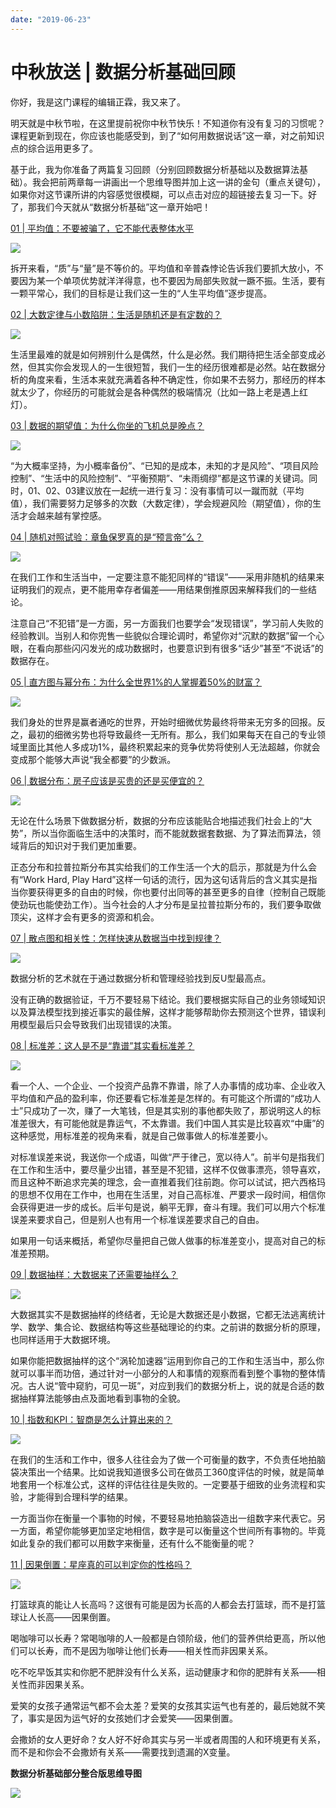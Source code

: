 ```yaml
---
date: "2019-06-23"
---  
```

      
# 中秋放送 | 数据分析基础回顾
你好，我是这门课程的编辑正霖，我又来了。

明天就是中秋节啦，在这里提前祝你中秋节快乐！不知道你有没有复习的习惯呢？课程更新到现在，你应该也能感受到，到了“如何用数据说话”这一章，对之前知识点的综合运用更多了。

基于此，我为你准备了两篇复习回顾（分别回顾数据分析基础以及数据算法基础）。我会把前两章每一讲画出一个思维导图并加上这一讲的金句（重点关键句），如果你对这节课所讲的内容感觉很模糊，可以点击对应的超链接去复习一下。好了，那我们今天就从“数据分析基础”这一章开始吧！

[01 | 平均值：不要被骗了，它不能代表整体水平](https://time.geekbang.org/column/article/400764)

![](/images/数据分析思维课/07.特别放送/resourceimage6e946e1a9a5a07eeb6513bc65abb2b27d994.jpg)

拆开来看，“质”与“量”是不等价的。平均值和辛普森悖论告诉我们要抓大放小，不要因为某一个单项优势就洋洋得意，也不要因为局部失败就一蹶不振。生活，要有一颗平常心，我们的目标是让我们这一生的“人生平均值”逐步提高。

[02 | 大数定律与小数陷阱：生活是随机还是有定数的？](https://time.geekbang.org/column/article/401316)

![](/images/数据分析思维课/07.特别放送/resourceimage705a70cd42ba043549cf162436378eeyy95a.jpg)

生活里最难的就是如何辨别什么是偶然，什么是必然。我们期待把生活全部变成必然，但其实你会发现人的一生很短暂，我们一生的经历很难都是必然。站在数据分析的角度来看，生活本来就充满着各种不确定性，你如果不去努力，那经历的样本就太少了，你经历的可能就会是各种偶然的极端情况（比如一路上老是遇上红灯）。

<!-- [[[read_end]]] -->

[03 | 数据的期望值：为什么你坐的飞机总是晚点？](https://time.geekbang.org/column/article/402945)

![](/images/数据分析思维课/07.特别放送/resourceimage27732795786816a522ff3bb6e7c631007973.jpg)

“为大概率坚持，为小概率备份”、“已知的是成本，未知的才是风险”、“项目风险控制”、“生活中的风险控制”、“平衡预期”、“未雨绸缪”都是这节课的关键词。同时，01、02、03建议放在一起统一进行复习：没有事情可以一蹴而就（平均值），我们需要努力足够多的次数（大数定律），学会规避风险（期望值），你的生活才会越来越有掌控感。

[04 | 随机对照试验：章鱼保罗真的是“预言帝”么？](https://time.geekbang.org/column/article/403845)

![](/images/数据分析思维课/07.特别放送/resourceimage4b244b492d46fae70abd0791c57cf0548e24.jpg)

在我们工作和生活当中，一定要注意不能犯同样的“错误”——采用非随机的结果来证明我们的观点，更不能用幸存者偏差——用结果倒推原因来解释我们的一些结论。

注意自己“不犯错”是一方面，另一方面我们也要学会“发现错误”，学习前人失败的经验教训。当别人和你兜售一些貌似合理论调时，希望你对“沉默的数据”留一个心眼，在看向那些闪闪发光的成功数据时，也要意识到有很多“话少”甚至“不说话”的数据存在。

[05 | 直方图与幂分布：为什么全世界1\%的人掌握着50\%的财富？](https://time.geekbang.org/column/article/404779)

![](/images/数据分析思维课/07.特别放送/resourceimageb593b5e531ff42179059b9eedbe21e518a93.jpg)

我们身处的世界是赢者通吃的世界，开始时细微优势最终将带来无穷多的回报。反之，最初的细微劣势也将导致最终一无所有。那么，我们如果每天在自己的专业领域里面比其他人多成功1\%，最终积累起来的竞争优势将使别人无法超越，你就会变成那个能够大声说“我全都要”的少数派。

[06 | 数据分布：房子应该是买贵的还是买便宜的？](https://time.geekbang.org/column/article/405241)

![](/images/数据分析思维课/07.特别放送/resourceimage5efd5efccfcb494077c0a1a4dc22362a20fd.jpg)

无论在什么场景下做数据分析，数据的分布应该能贴合地描述我们社会上的“大势”，所以当你面临生活中的决策时，而不能就数据套数据、为了算法而算法，领域背后的知识对于我们更加重要。

正态分布和拉普拉斯分布其实给我们的工作生活一个大的启示，那就是为什么会有“Work Hard, Play Hard”这样一句话的流行，因为这句话背后的含义其实是指当你要获得更多的自由的时候，你也要付出同等的甚至更多的自律（控制自己既能使劲玩也能使劲工作）。当今社会的人才分布是呈拉普拉斯分布的，我们要争取做顶尖，这样才会有更多的资源和机会。

[07 | 散点图和相关性：怎样快速从数据当中找到规律？](https://time.geekbang.org/column/article/406706)

![](/images/数据分析思维课/07.特别放送/resourceimagee302e3aa4afdb79526c1e8baefe2d2ef4602.jpg)

数据分析的艺术就在于通过数据分析和管理经验找到反U型最高点。

没有正确的数据验证，千万不要轻易下结论。我们要根据实际自己的业务领域知识以及算法模型找到接近事实的最佳解，这样才能够帮助你去预测这个世界，错误利用模型最后只会导致我们出现错误的决策。

[08 | 标准差：这人是不是“靠谱”其实看标准差？](https://time.geekbang.org/column/article/407445)

![](/images/数据分析思维课/07.特别放送/resourceimage5b545b270a7675b2d8d95f4c261decfc1254.jpg)

看一个人、一个企业、一个投资产品靠不靠谱，除了人办事情的成功率、企业收入平均值和产品的盈利率，你还要看它标准差是怎样的。有可能这个所谓的“成功人士”只成功了一次，赚了一大笔钱，但是其实别的事他都失败了，那说明这人的标准差很大，有可能他就是靠运气，不太靠谱。我们中国人其实是比较喜欢“中庸”的这种感觉，用标准差的视角来看，就是自己做事做人的标准差要小。

对标准误差来说，我送你一个成语，叫做“严于律己，宽以待人”。前半句是指我们在工作和生活中，要尽量少出错，甚至是不犯错，这样不仅做事漂亮，领导喜欢，而且这种不断追求完美的理念，会一直推着我们往前跑。你可以试试，把六西格玛的思想不仅用在工作中，也用在生活里，对自己高标准、严要求一段时间，相信你会获得更进一步的成长。后半句是说，躺平无罪，奋斗有理。我们可以用六个标准误差来要求自己，但是别人也有用一个标准误差要求自己的自由。

如果用一句话来概括，希望你尽量把自己做人做事的标准差变小，提高对自己的标准差预期。

[09 | 数据抽样：大数据来了还需要抽样么？](https://time.geekbang.org/column/article/408181)

![](/images/数据分析思维课/07.特别放送/resourceimage764d76c12302ce6bcf8c32cfe3012b9ca94d.jpg)

大数据其实不是数据抽样的终结者，无论是大数据还是小数据，它都无法逃离统计学、数学、集合论、数据结构等这些基础理论的约束。之前讲的数据分析的原理，也同样适用于大数据环境。

如果你能把数据抽样的这个“涡轮加速器”运用到你自己的工作和生活当中，那么你就可以事半而功倍，通过针对一小部分的人和事情的观察而看到整个事物的整体情况。古人说“管中窥豹，可见一斑”，对应到我们的数据分析上，说的就是合适的数据抽样算法能够由点及面地看到事物的全貌。

[10 | 指数和KPI：智商是怎么计算出来的？](https://time.geekbang.org/column/article/408750)

![](/images/数据分析思维课/07.特别放送/resourceimage27d8271ab9a7c800a439cc29a2ec68f4e9d8.jpg)

在我们的生活和工作中，很多人往往会为了做一个可衡量的数字，不负责任地拍脑袋决策出一个结果。比如说我知道很多公司在做员工360度评估的时候，就是简单地套用一个标准公式，这样的评估往往是失败的。一定要基于细致的业务流程和实验，才能得到合理科学的结果。

一方面当你在衡量一个事物的时候，不要轻易地拍脑袋造出一组数字来代表它。另一方面，希望你能够更加坚定地相信，数字是可以衡量这个世间所有事物的。毕竟如此复杂的我们都可以用数字来衡量，还有什么不能衡量的呢？

[11 | 因果倒置：星座真的可以判定你的性格吗？](https://time.geekbang.org/column/article/409828)

![](/images/数据分析思维课/07.特别放送/resourceimage75047593ce1ae67e58e09d15b062a26a5c04.jpg)

打篮球真的能让人长高吗？这很有可能是因为长高的人都会去打篮球，而不是打篮球让人长高——因果倒置。

喝咖啡可以长寿？常喝咖啡的人一般都是白领阶级，他们的营养供给更高，所以他们可以长寿，而不是因为咖啡让他们长寿——相关性而非因果关系。

吃不吃早饭其实和你肥不肥胖没有什么关系，运动健康才和你的肥胖有关系——相关性而非因果关系。

爱笑的女孩子通常运气都不会太差？爱笑的女孩其实运气也有差的，最后她就不笑了，事实是因为运气好的女孩她们才会爱笑——因果倒置。

会撒娇的女人更好命？女人好不好命其实与另一半或者周围的人和环境更有关系，而不是和你会不会撒娇有关系——需要找到遗漏的X变量。

**数据分析基础部分整合版思维导图**

![](/images/数据分析思维课/07.特别放送/resourceimage7596752c81af7d8e1c6d6135aa3b0b1bdc96.jpg)